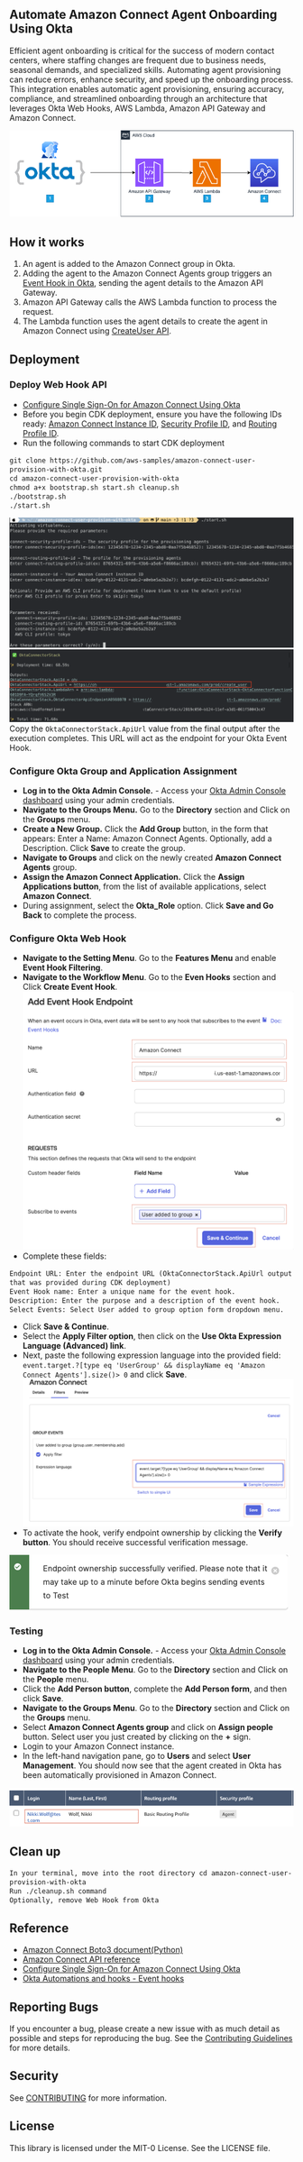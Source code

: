 ## Automate Amazon Connect Agent Onboarding Using Okta

Efficient agent onboarding is critical for the success of modern contact centers, where staffing changes are frequent due to business needs, seasonal demands, and specialized skills. Automating agent provisioning can reduce errors, enhance security, and speed up the onboarding process. This integration enables automatic agent provisioning, ensuring accuracy, compliance, and streamlined onboarding through an architecture that leverages Okta Web Hooks, AWS Lambda, Amazon API Gateway and Amazon Connect.

![alt text](img/okta.drawio.png "Solution architecture – Agent provisioning from 1 through 4.")

## How it works
1.	An agent is added to the Amazon Connect group in Okta.
2.	Adding the agent to the Amazon Connect Agents group triggers an [Event Hook in Okta](https://help.okta.com/en-us/Content/Topics/automation-hooks/event-hooks-main.htm), sending the agent details to the Amazon API Gateway.
3.	Amazon API Gateway calls the AWS Lambda function to process the request.
4.	The Lambda function uses the agent details to create the agent in Amazon Connect using [CreateUser API](https://docs.aws.amazon.com/connect/latest/APIReference/API_CreateUser.html).
## Deployment
### Deploy Web Hook API
* [Configure Single Sign-On for Amazon Connect Using Okta](https://aws.amazon.com/blogs/contact-center/configure-single-sign-on-for-amazon-connect-using-okta/)
* Before you begin CDK deployment, ensure you have the following IDs ready: [Amazon Connect Instance ID](https://docs.aws.amazon.com/connect/latest/adminguide/find-instance-arn.html), [Security Profile ID](https://docs.aws.amazon.com/cli/latest/reference/connect/list-security-profiles.html), and [Routing Profile ID](https://docs.aws.amazon.com/cli/latest/reference/connect/list-routing-profiles.html). 
* Run the following commands to start CDK deployment 
```
git clone https://github.com/aws-samples/amazon-connect-user-provision-with-okta.git
cd amazon-connect-user-provision-with-okta
chmod a+x bootstrap.sh start.sh cleanup.sh
./bootstrap.sh
./start.sh
```
![start_screenshoot.png](img/start_screenshoot.png)
![deploy_successfully.png](img/deploy_successfully.png)
Copy the `OktaConnectorStack.ApiUrl` value from the final output after the execution completes. This URL will act as the endpoint for your Okta Event Hook.

### Configure Okta Group and Application Assignment 
* **Log in to the Okta Admin Console.** - Access your [Okta Admin Console dashboard](https://login.okta.com/) using your admin credentials.
* **Navigate to the Groups Menu.** Go to the **Directory** section and Click on the **Groups** menu.
* **Create a New Group.** Click the **Add Group** button, in the form that appears: Enter a Name: Amazon Connect Agents. Optionally, add a Description. Click **Save** to create the group.
* **Navigate to Groups** and click on the newly created **Amazon Connect Agents** group.
* **Assign the Amazon Connect Application.** Click the **Assign Applications button**, from the list of available applications, select **Amazon Connect**. 
* During assignment, select the **Okta_Role** option. Click **Save and Go Back** to complete the process. 

### Configure Okta Web Hook 

* **Navigate to the Setting Menu**. Go to the **Features Menu** and enable **Event Hook Filtering**.
* **Navigate to the Workflow Menu**. Go to the **Even Hooks** section and Click **Create Event Hook**.
![event-hook-verify.png](img/event-hook-verify.png)
* Complete these fields:
```
Endpoint URL: Enter the endpoint URL (OktaConnectorStack.ApiUrl output that was provided during CDK deployment)
Event Hook name: Enter a unique name for the event hook.
Description: Enter the purpose and a description of the event hook.
Select Events: Select User added to group option form dropdown menu.
```
* Click **Save & Continue**.
* Select the **Apply Filter option**, then click on the **Use Okta Expression Language (Advanced) link**. 
* Next, paste the following expression language into the provided field: `event.target.?[type eq 'UserGroup' && displayName eq 'Amazon Connect Agents'].size()> 0` and click **Save**.
![event-hook-enable-filter.png](img/event-hook-enable-filter.png)
* To activate the hook, verify endpoint ownership by clicking the **Verify button**. You should receive successful verification message. 

![activate.png](img/activate.png)


 ### Testing
*  **Log in to the Okta Admin Console.** - Access your [Okta Admin Console dashboard](https://login.okta.com/) using your admin credentials.
*  **Navigate to the People Menu**. Go to the **Directory** section and Click on the **People** menu.
* Click the **Add Person button**, complete the **Add Person form**, and then click **Save**.
* **Navigate to the Groups Menu**. Go to the **Directory** section and Click on the **Groups** menu.
* Select **Amazon Connect Agents group** and click on **Assign people** button. Select user you just created by clicking on the **+** sign. 
* Login to your Amazon Connect instance. 
* In the left-hand navigation pane, go to **Users** and select **User Management**. You should now see that the agent created in Okta has been automatically provisioned in Amazon Connect. 

![connect-user.png](img/connect-user.png)

## Clean up
```
In your terminal, move into the root directory cd amazon-connect-user-provision-with-okta
Run ./cleanup.sh command 
Optionally, remove Web Hook from Okta
```

## Reference
* [Amazon Connect Boto3 document(Python)](https://boto3.amazonaws.com/v1/documentation/api/latest/reference/services/connect.html)
* [Amazon Connect API reference](https://docs.aws.amazon.com/connect/latest/APIReference/Welcome.html)
* [Configure Single Sign-On for Amazon Connect Using Okta](https://aws.amazon.com/blogs/contact-center/configure-single-sign-on-for-amazon-connect-using-okta/)
* [Okta Automations and hooks - Event hooks](https://help.okta.com/en-us/Content/Topics/automation-hooks/event-hooks-main.htm)

## Reporting Bugs
If you encounter a bug, please create a new issue with as much detail as possible and steps for reproducing the bug. See the [Contributing Guidelines](./CONTRIBUTING.md) for more details.

## Security

See [CONTRIBUTING](CONTRIBUTING.md#security-issue-notifications) for more information.

## License

This library is licensed under the MIT-0 License. See the LICENSE file.
